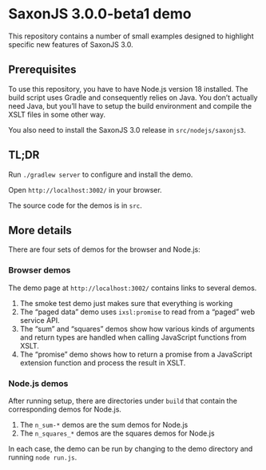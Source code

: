 # SaxonJS 3.0.0-beta1 demo

This repository contains a number of small examples designed to highlight
specific new features of SaxonJS 3.0.

## Prerequisites

To use this repository, you have to have Node.js version 18 installed. The build
script uses Gradle and consequently relies on Java. You don’t actually need
Java, but you’ll have to setup the build environment and compile the XSLT files
in some other way.

You also need to install the SaxonJS 3.0 release in `src/nodejs/saxonjs3`.

## TL;DR

Run `./gradlew server` to configure and install the demo.

Open `http://localhost:3002/` in your browser.

The source code for the demos is in `src`.

## More details

There are four sets of demos for the browser and Node.js:

### Browser demos

The demo page at `http://localhost:3002/` contains links to several demos.

1. The smoke test demo just makes sure that everything is working
2. The “paged data” demo uses `ixsl:promise` to read from a “paged” web service API.
3. The “sum” and “squares” demos show how various kinds of arguments and return
   types are handled when calling JavaScript functions from XSLT.
4. The “promise” demo shows how to return a promise from a JavaScript extension
   function and process the result in XSLT.

### Node.js demos

After running setup, there are directories under `build` that contain the corresponding
demos for Node.js.

1. The `n_sum-*` demos are the sum demos for Node.js
2. The `n_squares_*` demos are the squares demos for Node.js

In each case, the demo can be run by changing to the demo directory
and running `node run.js`.

